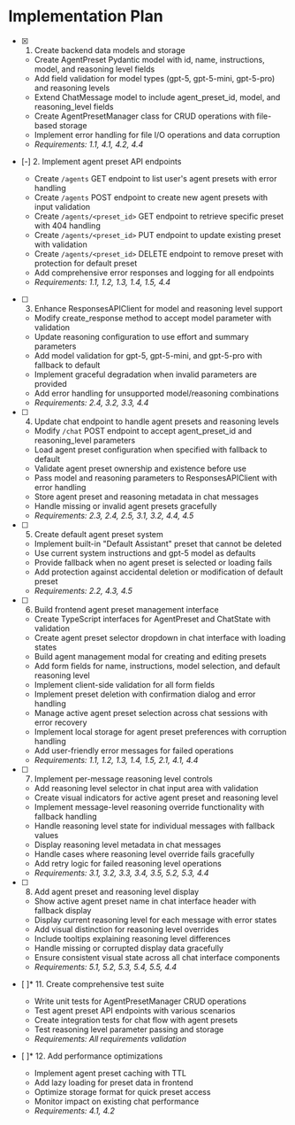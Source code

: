 # Implementation Plan

- [x] 1. Create backend data models and storage





  - Create AgentPreset Pydantic model with id, name, instructions, model, and reasoning level fields
  - Add field validation for model types (gpt-5, gpt-5-mini, gpt-5-pro) and reasoning levels
  - Extend ChatMessage model to include agent_preset_id, model, and reasoning_level fields
  - Create AgentPresetManager class for CRUD operations with file-based storage
  - Implement error handling for file I/O operations and data corruption
  - _Requirements: 1.1, 4.1, 4.2, 4.4_

- [-] 2. Implement agent preset API endpoints



  - Create `/agents` GET endpoint to list user's agent presets with error handling
  - Create `/agents` POST endpoint to create new agent presets with input validation
  - Create `/agents/<preset_id>` GET endpoint to retrieve specific preset with 404 handling
  - Create `/agents/<preset_id>` PUT endpoint to update existing preset with validation
  - Create `/agents/<preset_id>` DELETE endpoint to remove preset with protection for default preset
  - Add comprehensive error responses and logging for all endpoints
  - _Requirements: 1.1, 1.2, 1.3, 1.4, 1.5, 4.4_

- [ ] 3. Enhance ResponsesAPIClient for model and reasoning level support
  - Modify create_response method to accept model parameter with validation
  - Update reasoning configuration to use effort and summary parameters
  - Add model validation for gpt-5, gpt-5-mini, and gpt-5-pro with fallback to default
  - Implement graceful degradation when invalid parameters are provided
  - Add error handling for unsupported model/reasoning combinations
  - _Requirements: 2.4, 3.2, 3.3, 4.4_

- [ ] 4. Update chat endpoint to handle agent presets and reasoning levels
  - Modify `/chat` POST endpoint to accept agent_preset_id and reasoning_level parameters
  - Load agent preset configuration when specified with fallback to default
  - Validate agent preset ownership and existence before use
  - Pass model and reasoning parameters to ResponsesAPIClient with error handling
  - Store agent preset and reasoning metadata in chat messages
  - Handle missing or invalid agent presets gracefully
  - _Requirements: 2.3, 2.4, 2.5, 3.1, 3.2, 4.4, 4.5_

- [ ] 5. Create default agent preset system
  - Implement built-in "Default Assistant" preset that cannot be deleted
  - Use current system instructions and gpt-5 model as defaults
  - Provide fallback when no agent preset is selected or loading fails
  - Add protection against accidental deletion or modification of default preset
  - _Requirements: 2.2, 4.3, 4.5_

- [ ] 6. Build frontend agent preset management interface
  - Create TypeScript interfaces for AgentPreset and ChatState with validation
  - Create agent preset selector dropdown in chat interface with loading states
  - Build agent management modal for creating and editing presets
  - Add form fields for name, instructions, model selection, and default reasoning level
  - Implement client-side validation for all form fields
  - Implement preset deletion with confirmation dialog and error handling
  - Manage active agent preset selection across chat sessions with error recovery
  - Implement local storage for agent preset preferences with corruption handling
  - Add user-friendly error messages for failed operations
  - _Requirements: 1.1, 1.2, 1.3, 1.4, 1.5, 2.1, 4.1, 4.4_

- [ ] 7. Implement per-message reasoning level controls
  - Add reasoning level selector in chat input area with validation
  - Create visual indicators for active agent preset and reasoning level
  - Implement message-level reasoning override functionality with fallback handling
  - Handle reasoning level state for individual messages with fallback values
  - Display reasoning level metadata in chat messages
  - Handle cases where reasoning level override fails gracefully
  - Add retry logic for failed reasoning level operations
  - _Requirements: 3.1, 3.2, 3.3, 3.4, 3.5, 5.2, 5.3, 4.4_

- [ ] 8. Add agent preset and reasoning level display
  - Show active agent preset name in chat interface header with fallback display
  - Display current reasoning level for each message with error states
  - Add visual distinction for reasoning level overrides
  - Include tooltips explaining reasoning level differences
  - Handle missing or corrupted display data gracefully
  - Ensure consistent visual state across all chat interface components
  - _Requirements: 5.1, 5.2, 5.3, 5.4, 5.5, 4.4_

- [ ]* 11. Create comprehensive test suite
  - Write unit tests for AgentPresetManager CRUD operations
  - Test agent preset API endpoints with various scenarios
  - Create integration tests for chat flow with agent presets
  - Test reasoning level parameter passing and storage
  - _Requirements: All requirements validation_

- [ ]* 12. Add performance optimizations
  - Implement agent preset caching with TTL
  - Add lazy loading for preset data in frontend
  - Optimize storage format for quick preset access
  - Monitor impact on existing chat performance
  - _Requirements: 4.1, 4.2_